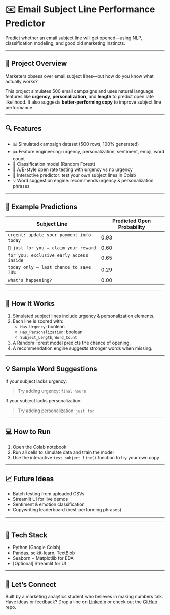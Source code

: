 # ✉️ Email Subject Line Performance Predictor

Predict whether an email subject line will get opened—using NLP, classification modeling, and good old marketing instincts. 

---

## 🚀 Project Overview

Marketers obsess over email subject lines—but how do you know what actually works?

This project simulates 500 email campaigns and uses natural language features like **urgency**, **personalization**, and **length** to predict open rate likelihood. It also suggests **better-performing copy** to improve subject line performance.

---

## 🔍 Features

- 📊 Simulated campaign dataset (500 rows, 100% generated)
- ✂️ Feature engineering: urgency, personalization, sentiment, emoji, word count
- 🧠 Classification model (Random Forest)
- 🧪 A/B-style open rate testing with urgency vs no urgency
- 💬 Interactive predictor: test your own subject lines in Colab
- 💡 Word suggestion engine: recommends urgency & personalization phrases

---

## 📌 Example Predictions

| Subject Line                                       | Predicted Open Probability |
|----------------------------------------------------|----------------------------|
| `urgent: update your payment info today`          | 0.93                       |
| `🎉 just for you – claim your reward`             | 0.60                       |
| `for you: exclusive early access inside`          | 0.65                       |
| `today only – last chance to save 30%`            | 0.29                       |
| `what's happening?`                                | 0.00                       |

---

## 🧪 How It Works

1. Simulated subject lines include urgency & personalization elements.
2. Each line is scored with:
   - `Has_Urgency`: boolean
   - `Has_Personalization`: boolean
   - `Subject_Length`, `Word_Count`
3. A Random Forest model predicts the chance of opening.
4. A recommendation engine suggests stronger words when missing.

---

## 💡 Sample Word Suggestions

If your subject lacks urgency:
> Try adding urgency: `final hours`

If your subject lacks personalization:
> Try adding personalization: `just for`

---

## 💻 How to Run

1. Open the Colab notebook  
2. Run all cells to simulate data and train the model  
3. Use the interactive `test_subject_line()` function to try your own copy

---

## 📈 Future Ideas

- Batch testing from uploaded CSVs
- Streamlit UI for live demos
- Sentiment & emotion classification
- Copywriting leaderboard (best-performing phrases)

---

---

## 📌 Tech Stack

- Python (Google Colab)
- Pandas, scikit-learn, TextBlob
- Seaborn + Matplotlib for EDA
- [Optional] Streamlit for UI

---

## 📣 Let’s Connect

Built by a marketing analytics student who believes in making numbers talk.  
Have ideas or feedback? Drop a line on [LinkedIn](https://www.linkedin.com/in/ishitavasishth/) or check out the [GitHub](https://github.com/ishitavasishth) repo.
